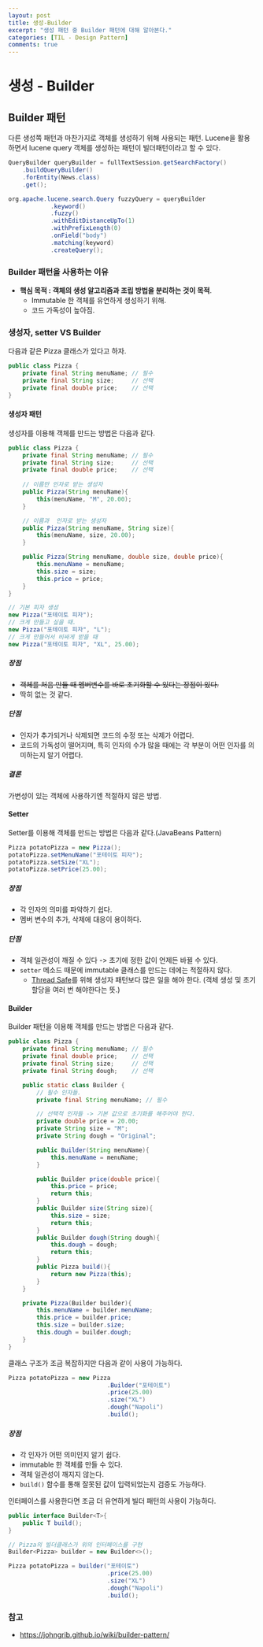 ```yaml
---
layout: post
title: 생성-Builder
excerpt: "생성 패턴 중 Builder 패턴에 대해 알아본다."
categories: [TIL - Design Pattern]
comments: true
---
```


생성 - Builder
===

## Builder 패턴
다른 생성쪽 패턴과 마찬가지로 객체를 생성하기 위해 사용되는 패턴.
Lucene을 활용하면서 lucene query 객체를 생성하는 패턴이 빌더패턴이라고 할 수 있다.
```java
QueryBuilder queryBuilder = fullTextSession.getSearchFactory() 
    .buildQueryBuilder()
    .forEntity(News.class)
    .get();

org.apache.lucene.search.Query fuzzyQuery = queryBuilder
            .keyword()
            .fuzzy()
            .withEditDistanceUpTo(1)
            .withPrefixLength(0)
            .onField("body")
            .matching(keyword)
            .createQuery();
```

### Builder 패턴을 사용하는 이유
- **핵심 목적 : 객체의 생성 알고리즘과 조립 방법을 분리하는 것이 목적**.
  - Immutable 한 객체를 유연하게 생성하기 위해.
  - 코드 가독성이 높아짐.

### 생성자, setter VS Builder
다음과 같은 Pizza 클래스가 있다고 하자.
```java
public class Pizza {
    private final String menuName; // 필수
    private final String size;     // 선택
    private final double price;    // 선택
}
```

#### 생성자 패턴

생성자를 이용해 객체를 만드는 방법은 다음과 같다.
```java
public class Pizza {
    private final String menuName; // 필수
    private final String size;     // 선택
    private final double price;    // 선택
    
    // 이름만 인자로 받는 생성자
    public Pizza(String menuName){
        this(menuName, "M", 20.00);
    }

    // 이름과  인자로 받는 생성자
    public Pizza(String menuName, String size){
        this(menuName, size, 20.00);
    }

    public Pizza(String menuName, double size, double price){
        this.menuName = menuName;
        this.size = size;
        this.price = price;
    }
}

// 기본 피자 생성
new Pizza("포테이토 피자");
// 크게 만들고 싶을 때.
new Pizza("포테이토 피자", "L");
// 크게 만들어서 비싸게 받을 때
new Pizza("포테이토 피자", "XL", 25.00);
```

##### 장점
- ~~객체를 처음 만들 때 멤버변수를 바로 초기화할 수 있다는 장점이 있다.~~
- 딱히 없는 것 같다.

##### 단점
- 인자가 추가되거나 삭제되면 코드의 수정 또는 삭제가 어렵다.
- 코드의 가독성이 떨어지며, 특히 인자의 수가 많을 때에는 각 부분이 어떤 인자를 의미하는지 알기 어렵다.

##### 결론
가변성이 있는 객체에 사용하기엔 적절하지 않은 방법.

#### Setter
Setter를 이용해 객체를 만드는 방법은 다음과 같다.(JavaBeans Pattern)
```java
Pizza potatoPizza = new Pizza();
potatoPizza.setMenuName("포테이토 피자");
potatoPizza.setSize("XL");
potatoPizza.setPrice(25.00);
```

##### 장점
- 각 인자의 의미를 파악하기 쉽다.
- 멤버 변수의 추가, 삭제에 대응이 용이하다.

##### 단점
- 객체 일관성이 깨질 수 있다 -> 초기에 정한 값이 언제든 바뀔 수 있다.
- `setter` 메소드 때문에 immutable 클래스를 만드는 데에는 적절하지 않다.
  - [Thread Safe](../기타/ThreadSafe.md)를 위해 생성자 패턴보다 많은 일을 해야 한다. (객체 생성 및 초기 할당을 여러 번 해야한다는 뜻.)

#### Builder
Builder 패턴을 이용해 객체를 만드는 방법은 다음과 같다.
```java
public class Pizza {
    private final String menuName; // 필수
    private final double price;    // 선택
    private final String size;     // 선택
    private final String dough;    // 선택

    public static class Builder {
        // 필수 인자들.
        private final String menuName; // 필수

        // 선택적 인자들 -> 기본 값으로 초기화를 해주어야 한다.
        private double price = 20.00;    
        private String size = "M";
        private String dough = "Original";

        public Builder(String menuName){
            this.menuName = menuName;
        }

        public Builder price(double price){
            this.price = price;
            return this;
        }
        public Builder size(String size){
            this.size = size;
            return this;
        }
        public Builder dough(String dough){
            this.dough = dough;
            return this;
        }
        public Pizza build(){
            return new Pizza(this);
        }
    }

    private Pizza(Builder builder){
        this.menuName = builder.menuName;
        this.price = builder.price;
        this.size = builder.size;
        this.dough = builder.dough;
    }
}
```

클래스 구조가 조금 복잡하지만 다음과 같이 사용이 가능하다.
```java
Pizza potatoPizza = new Pizza
                            .Builder("포테이토")
                            .price(25.00)
                            .size("XL")
                            .dough("Napoli")
                            .build();
```

##### 장점
- 각 인자가 어떤 의미인지 알기 쉽다.
- immutable 한 객체를 만들 수 있다.
- 객체 일관성이 깨지지 않는다.
- `build()` 함수를 통해 잘못된 값이 입력되었는지 검증도 가능하다.

인터페이스를 사용한다면 조금 더 유연하게 빌더 패턴의 사용이 가능하다.
```java
public interface Builder<T>{
    public T build();
}

// Pizza의 빌더클래스가 위의 인터페이스를 구현
Builder<Pizza> builder = new Builder<>();

Pizza potatoPizza = builder("포테이토")
                            .price(25.00)
                            .size("XL")
                            .dough("Napoli")
                            .build();
```


### 참고
- <https://johngrib.github.io/wiki/builder-pattern/>